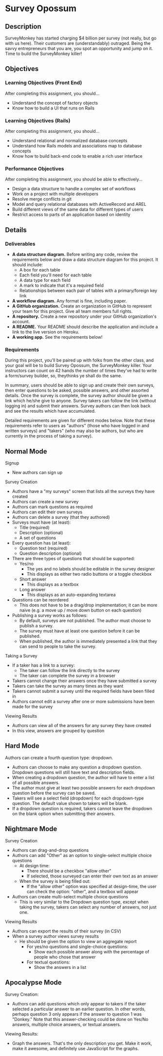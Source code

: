 # Survey Opossum

## Description

SurveyMonkey has started charging $4 billion per survey (not really, but go with us here). Their customers are (understandably) outraged. Being the savvy entrepreneurs that you are, you spot an opportunity and jump on it. Time to build the SurveyMonkey killer!

## Objectives

### Learning Objectives (Front End)

After completing this assignment, you should...

* Understand the concept of factory objects
* Know how to build a UI that runs on Rails

### Learning Objectives (Rails)

After completing this assignment, you should...

* Understand relational and normalized database concepts
* Understand how Rails models and associations map to database concepts
* Know how to build back-end code to enable a rich user interface

### Performance Objectives

After completing this assignment, you should be able to effectively...

* Design a data structure to handle a complex set of workflows
* Work on a project with multiple developers
* Resolve merge conflicts in git
* Model and query relational databases with ActiveRecord and AREL
* Build different views of the same data for different types of users
* Restrict access to parts of an application based on identity

## Details

### Deliverables

* **A data structure diagram.** Before writing any code, review the requirements below and draw a data structure diagram for this project.  It should include:
  * A box for each table
  * Each field you'll need for each table
  * A data type for each field
  * A mark to indicate that it's a required field
  * Relationships between each pair of tables with a primary/foreign key link
* **A workflow diagram.**  Any format is fine, including paper.
* **A GitHub organization.** Create an organization in GitHub to represent your team for this project.  Give all team members full rights.
* **A repository.** Create a new repository under your GitHub organization's account.
* **A README.** Your README should describe the application and include a link to the live version on Heroku.
* **A working app.** See the requirements below!

### Requirements

During this project, you'll be paired up with folks from the other class, and your goal will be to build Survey Opossum, the SurveyMonkey killer.  Your instructors can count on 42 hands the number of times they've had to write a form/survey builder, so, theythinks ye shall do the same.

In summary, users should be able to sign up and create their own surveys, then enter questions to be asked, possible answers, and other assorted details.  Once the survey is complete, the survey author should be given a link which he/she give to anyone.  Survey takers can follow the link (without logging in) and submit their answers.  Survey authors can then look back and see the results which have accumulated.

Detailed requirements are given for different modes below.  Note that these requirements refer to users as "authors" (those who have logged in and written surveys) and "takers" (who may also be authors, but who are currently in the process of taking a survey).

## Normal Mode

Signup

* New authors can sign up

Survey Creation

* Authors have a "my surveys" screen that lists all the surveys they have created
* Authors can create a new survey
* Authors can mark questions as required
* Authors can edit their own surveys
* Authors can delete a survey (that they authored)
* Surveys must have (at least):
  * Title (required)
  * Description (optional)
  * A set of questions
* Every question has (at least):
  * Question text (required)
  * Question description (optional)
* There are three types of questions that should be supported:
  * Yes/no
    * The yes and no labels should be editable in the survey designer
    * This displays as either two radio buttons or a toggle checkbox
  * Short answer
    * This displays as a textbox
  * Long answer
    * This displays as an auto-expanding textarea
* Questions can be reordered
  * This does not have to be a drag/drop implementation; it can be more naive (e.g. a move up / move down button on each question)
* Publishing a survey works as follows:
  * By default, surveys are not published.  The author must choose to publish a survey.
  * The survey must have at least one question before it can be published.
  * When published, the author is immediately presented a link that they can send to people to take the survey.

Taking a Survey

* If a taker has a link to a survey:
  * The taker can follow the link directly to the survey
  * The taker can complete the survey in a browser
* Takers cannot change their answers once they have submitted a survey
* Takers can take the survey as many times as they want
* Takers cannot submit a survey until the required fields have been filled in
* Authors cannot edit a survey after one or more submissions have been made for the survey

Viewing Results

* Authors can view all of the answers for any survey they have created
* In this view, answers are grouped by question

## Hard Mode

Authors can create a fourth question type: dropdown.

* Authors can choose to make any question a dropdown question.  Dropdown questions will still have text and description fields.
* When creating a dropdown question, the author will have to enter a list of all possible answers.
* The author must give at least two possible answers for each dropdown question before the survey can be saved.
* Takers will see a select field (dropdown) for each dropdown-type question.  The default value shown to takers will be blank.
* If a dropdown question is required, takers cannot leave the dropdown on the blank option when submitting their answers.

## Nightmare Mode

Survey Creation

* Authors can drag-and-drop questions
* Authors can add "Other" as an option to single-select multiple choice questions
  * At design time:
    * There should be a checkbox "allow other"
    * If selected, those surveyed can enter their own text as an answer
  * When the survey is being filled out:
    * If the "allow other" option was specified at design-time, the user can check the option: "other", and a textbox will appear
* Authors can create multi-select multiple choice questions
  * This is very similar to the Dropdown question type, except when taking the survey, takers can select any number of answers, not just one.

Viewing Results

* Authors can export the results of their survey (in CSV)
* When a survey author views survey results
  * He should be given the option to view an aggregate report
    * For yes/no questions and single-choice questions:
      * Show each possible answer along with the percentage of people who chose that answer
    * For textual questions:
      * Show the answers in a list

## Apocalypse Mode

Survey Creation:

* Authors can add questions which only appear to takers if the taker selected a particular answer to an earlier question.  In other words, perhaps question 3 only appears if the answer to question 1 was "Donkey."  Note that this answer-checking could be done on Yes/No answers, multiple choice answers, or textual answers.

Viewing Results:

* Graph the answers.  That's the only description you get.  Make it work, make it awesome, and definitely use JavaScript for the graphs.
